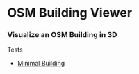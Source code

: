 OSM Building Viewer
=====================

### Visualize an OSM Building in 3D

Tests
 * [Minimal Building](https://beakerboy.github.io/OSMBuilding/test/index.html?id=1)
